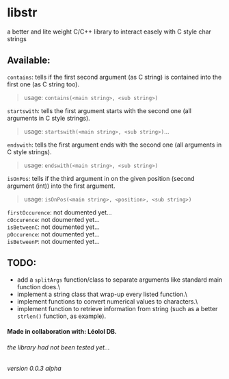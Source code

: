# libstr
a better and lite weight C/C++ library to interact easely with C style char strings

## Available:
`contains`: tells if the first second argument (as C string) is contained into the first one (as C string too).
> usage: `contains(<main string>, <sub string>)`

`startswith`: tells the first argument starts with the second one (all arguments in C style strings).
> usage: `startswith(<main string>, <sub string>)`...

`endswith`: tells the first argument ends with the second one (all arguments in C style strings).
> usage: `endswith(<main string>, <sub string>)`

`isOnPos`: tells if the third argument in on the given position (second argument (int)) into the first argument.
> usage: `isOnPos(<main string>, <position>, <sub string>)`

`firstOccurence`: not doumented yet...<br/>
`cOccurence`: not doumented yet...<br/>
`isBetweenC`: not doumented yet...<br/>
`pOccurence`: not doumented yet...<br/>
`isBetweenP`: not doumented yet...

## TODO:
- add a `splitArgs` function/class to separate arguments like standard main function does.\
- implement a string class that wrap-up every listed function.\
- implement functions to convert numerical values to characters.\
- implement function to retrieve information from string (such as a better `strlen()` function, as example).

#### Made in collaboration with: Léolol DB.
###### the library had not been tested yet...
###### version 0.0.3 alpha

